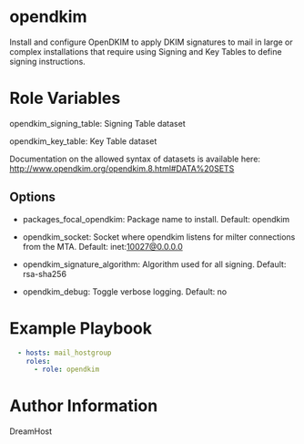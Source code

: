 # opendkim

Install and configure OpenDKIM to apply DKIM signatures to mail in large or
complex installations that require using Signing and Key Tables to define
signing instructions.

# Role Variables

opendkim_signing_table: Signing Table dataset

opendkim_key_table: Key Table dataset

Documentation on the allowed syntax of datasets is available here:
http://www.opendkim.org/opendkim.8.html#DATA%20SETS

## Options

* packages_focal_opendkim: Package name to install. Default: opendkim

* opendkim_socket: Socket where opendkim listens for milter connections from the
  MTA. Default: inet:10027@0.0.0.0

* opendkim_signature_algorithm: Algorithm used for all signing. Default:
  rsa-sha256

* opendkim_debug: Toggle verbose logging. Default: no

# Example Playbook
```yaml
  - hosts: mail_hostgroup
    roles:
      - role: opendkim
```

# Author Information

DreamHost
